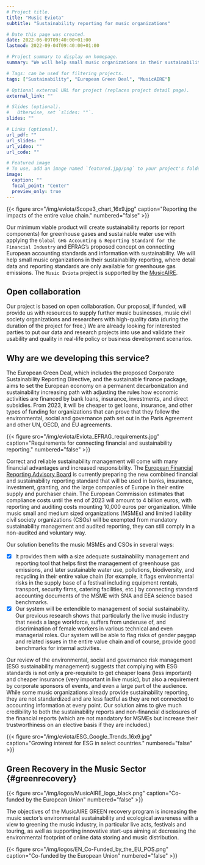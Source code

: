 ```yaml
---
# Project title.
title: "Music Eviota"
subtitle: "Sustainability reporting for music organizations" 

# Date this page was created.
date: 2022-06-09T09:40:00+01:00
lastmod: 2022-09-04T09:40:00+01:00

# Project summary to display on homepage.
summary: "We will help small music organizations in their sustainability reporting, where detail data and reporting standards are only available for greenhouse gas emissions."

# Tags: can be used for filtering projects.
tags: ["Sustainability", "European Green Deal", "MusicAIRE"]

# Optional external URL for project (replaces project detail page).
external_link: ""

# Slides (optional).
#   Otherwise, set `slides: ""`.
slides: ""

# Links (optional).
url_pdf: ""
url_slides: ""
url_video: ""
url_code: ""

# Featured image
# To use, add an image named `featured.jpg/png` to your project's folder. 
image:
  caption: ""
  focal_point: "Center"
  preview_only: true
---
```

<td style="text-align: center;">{{< figure src="/img/eviota/Scope3_chart_16x9.jpg" caption="Reporting the impacts of the entire value chain." numbered="false" >}}</td>


Our minimum viable product will create sustainability reports (or report components) for greenhouse gases and sustainable water use with applying the `Global GHG Accounting & Reporting Standard for the Financial Industry` and EFRAG’s proposed concept on connecting European accounting standards and information with sustainability. We will help small music organizations in their sustainability reporting, where detail data and reporting standards are only available for greenhouse gas emissions. The `Music Eviota` project is supported by the [MusicAIRE](#greenrecovery).

## Open collaboration
Our project is based on open collaboration.  Our proposal, if funded, will provide us with resources to supply further music businesses, music civil society organizations and researchers with high-quality data (during the duration of the project for free.)  We are already looking for interested parties to put our data and research projects into use and validate their usability and quality in real-life policy or business development scenarios.

## Why are we developing this service?
The European Green Deal, which includes the proposed Corporate Sustainability Reporting Directive, and the sustainable finance package, aims to set the European economy on a permanent decarbonization and sustainability increasing path with adjusting the rules how economic activities are financed by bank loans, insurance, investments, and direct subsidies. From 2023, it will be cheaper to get loans, insurance, and other types of funding for organizations that can prove that they follow the environmental, social and
governance path set out in the Paris Agreement and other UN, OECD, and EU agreements.

<td style="text-align: center;">{{< figure src="/img/eviota/Eviota_EFRAG_requirements.jpg" caption="Requirements for connecting financial and sustainability reporting." numbered="false" >}}</td>

Correct and reliable sustainability management will come with many financial advantages and increased responsibility. The [European Financial Reporting Advisory Board](https://www.efrag.org/) is currently preparing the new combined financial and sustainability reporting standard that will be used in banks, insurance, investment, granting, and the large companies of Europe in their entire supply and purchaser chain. The European Commission estimates that compliance costs until the end of 2023 will amount to 4 billion euros, with reporting and auditing costs mounting 10,000 euros per organization. While music small and medium sized organizations (MSMEs) and limited liability civil society organizations (CSOs) will be exempted from mandatory sustainability management and audited reporting, they can still comply in a non-audited and voluntary way.

Our solution benefits the music MSMEs and CSOs in several ways:
- [x] It provides them with a size adequate sustainability management and reporting tool that helps first the management of greenhouse gas emissions, and later sustainable water use, pollutions, biodiversity, and recycling in their entire value chain (for example, it flags environmental risks in the supply base of a festival including equipment rentals, transport, security firms, catering facilities, etc.) by connecting standard accounting documents of the MSME with SNA and EEA science based benchmarks.
- [x] Our system will be extendible to management of social sustainability. Our previous research shows that particularly the live music industry that needs a large workforce, suffers from underuse of, and discrimination of female workers in various technical and even managerial roles. Our system will be able to flag risks of gender paygap and related issues in the entire value chain and of course, provide good benchmarks for internal activities.

Our review of the environmental, social and governance risk management (ESG sustainability management) suggests that complying with ESG standards is not only a pre-requisite to get cheaper loans (less important) and cheaper insurance (very important in live music), but also a requirement by corporate sponsors of events, and even a large part of the audience. While some music organizations already provide sustainability reporting, they are not standardized and are less factful as they are not connected to accounting information at every point. Our solution aims to give much credibility to both the sustainability
reports and non-financial disclosures of the financial reports (which are not mandatory for MSMEs but increase their trustworthiness on an elective basis if they are included.)

<td style="text-align: center;">{{< figure src="/img/eviota/ESG_Google_Trends_16x9.jpg" caption="Growing interest for ESG in select countries." numbered="false" >}}</td>

## Green Recovery in the Music Sector {#greenrecovery}
<td style="text-align: center;">{{< figure src="/img/logos/MusicAIRE_logo_black.png" caption="Co-funded by the European Union" numbered="false" >}}</td>

The objectives of the MusicAIRE GREEN recovery program is increasing the music sector’s environmental sustainability and ecological awareness with a view to greening the music industry, in particular live acts, festivals and touring, as well as supporting innovative start-ups aiming at decreasing the environmental footprint of online data storing and music distribution.

<td style="text-align: center;">{{< figure src="/img/logos/EN_Co-Funded_by_the_EU_POS.png" caption="Co-funded by the European Union" numbered="false" >}}</td>
